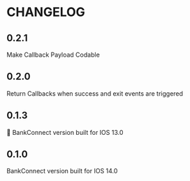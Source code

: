 #  CHANGELOG

## 0.2.1

Make Callback Payload Codable


## 0.2.0

Return Callbacks when success and exit events are triggered


## 0.1.3

BankConnect version built for IOS 13.0


## 0.1.0

BankConnect version built for IOS 14.0
